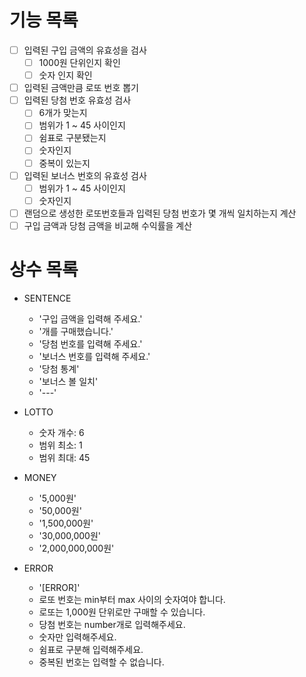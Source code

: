 # 기능 목록

- [ ] 입력된 구입 금액의 유효성을 검사
  - [ ] 1000원 단위인지 확인
  - [ ] 숫자 인지 확인
- [ ] 입력된 금액만큼 로또 번호 뽑기
- [ ] 입력된 당첨 번호 유효성 검사
  - [ ] 6개가 맞는지
  - [ ] 범위가 1 ~ 45 사이인지
  - [ ] 쉼표로 구분됐는지
  - [ ] 숫자인지
  - [ ] 중복이 있는지
- [ ] 입력된 보너스 번호의 유효성 검사
  - [ ] 범위가 1 ~ 45 사이인지
  - [ ] 숫자인지
- [ ] 랜덤으로 생성한 로또번호들과 입력된 당첨 번호가 몇 개씩 일치하는지 계산
- [ ] 구입 금액과 당첨 금액을 비교해 수익률을 계산

# 상수 목록

- SENTENCE

  - '구입 금액을 입력해 주세요.'
  - '개를 구매했습니다.'
  - '당첨 번호를 입력해 주세요.'
  - '보너스 번호를 입력해 주세요.'
  - '당첨 통계'
  - '보너스 볼 일치'
  - '---'

- LOTTO

  - 숫자 개수: 6
  - 범위 최소: 1
  - 범위 최대: 45

- MONEY

  - '5,000원'
  - '50,000원'
  - '1,500,000원'
  - '30,000,000원'
  - '2,000,000,000원'

- ERROR
  - '[ERROR]'
  - 로또 번호는 min부터 max 사이의 숫자여야 합니다.
  - 로또는 1,000원 단위로만 구매할 수 있습니다.
  - 당첨 번호는 number개로 입력해주세요.
  - 숫자만 입력해주세요.
  - 쉼표로 구분해 입력해주세요.
  - 중복된 번호는 입력할 수 없습니다.
